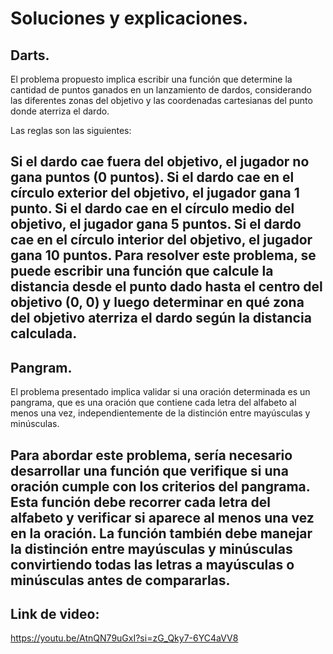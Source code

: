 # Soluciones y explicaciones.
## Darts.

El problema propuesto implica escribir una función que determine la cantidad de puntos ganados en un lanzamiento de dardos, considerando las diferentes zonas del objetivo y las coordenadas cartesianas del punto donde aterriza el dardo.

Las reglas son las siguientes:

Si el dardo cae fuera del objetivo, el jugador no gana puntos (0 puntos).
Si el dardo cae en el círculo exterior del objetivo, el jugador gana 1 punto.
Si el dardo cae en el círculo medio del objetivo, el jugador gana 5 puntos.
Si el dardo cae en el círculo interior del objetivo, el jugador gana 10 puntos.
Para resolver este problema, se puede escribir una función que calcule la distancia desde el punto dado hasta el centro del objetivo (0, 0) y luego determinar en qué zona del objetivo aterriza el dardo según la distancia calculada.
---------------------------------------------------------------------------------------------
## Pangram.
El problema presentado implica validar si una oración determinada es un pangrama, que es una oración que contiene cada letra del alfabeto al menos una vez, independientemente de la distinción entre mayúsculas y minúsculas.

Para abordar este problema, sería necesario desarrollar una función que verifique si una oración cumple con los criterios del pangrama. Esta función debe recorrer cada letra del alfabeto y verificar si aparece al menos una vez en la oración. La función también debe manejar la distinción entre mayúsculas y minúsculas convirtiendo todas las letras a mayúsculas o minúsculas antes de compararlas.
---------------------------------------------------------------------------------------------
## Link de video:
https://youtu.be/AtnQN79uGxI?si=zG_Qky7-6YC4aVV8